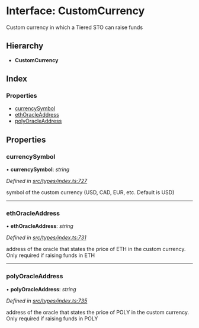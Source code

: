 # Interface: CustomCurrency

Custom currency in which a Tiered STO can raise funds

## Hierarchy

- **CustomCurrency**

## Index

### Properties

- [currencySymbol](_types_index_.customcurrency.md#currencysymbol)
- [ethOracleAddress](_types_index_.customcurrency.md#ethoracleaddress)
- [polyOracleAddress](_types_index_.customcurrency.md#polyoracleaddress)

## Properties

### currencySymbol

• **currencySymbol**: _string_

_Defined in [src/types/index.ts:727](https://github.com/PolymathNetwork/polymath-sdk/blob/660aba8/src/types/index.ts#L727)_

symbol of the custom currency (USD, CAD, EUR, etc. Default is USD)

---

### ethOracleAddress

• **ethOracleAddress**: _string_

_Defined in [src/types/index.ts:731](https://github.com/PolymathNetwork/polymath-sdk/blob/660aba8/src/types/index.ts#L731)_

address of the oracle that states the price of ETH in the custom currency. Only required if raising funds in ETH

---

### polyOracleAddress

• **polyOracleAddress**: _string_

_Defined in [src/types/index.ts:735](https://github.com/PolymathNetwork/polymath-sdk/blob/660aba8/src/types/index.ts#L735)_

address of the oracle that states the price of POLY in the custom currency. Only required if raising funds in POLY
